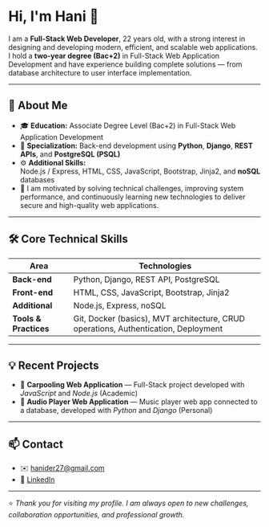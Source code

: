 # Hi, I'm Hani 👋

I am a **Full-Stack Web Developer**, 22 years old, with a strong interest in designing and developing modern, efficient, and scalable web applications.  
I hold a **two-year degree (Bac+2)** in Full-Stack Web Application Development and have experience building complete solutions — from database architecture to user interface implementation.

---

## 🧠 About Me

- 🎓 **Education:** Associate Degree Level (Bac+2) in Full-Stack Web Application Development  
- 💼 **Specialization:** Back-end development using **Python**, **Django**, **REST APIs**, and **PostgreSQL (PSQL)**  
- ⚙️ **Additional Skills:**  
  Node.js / Express, HTML, CSS, JavaScript, Bootstrap, Jinja2, and **noSQL** databases  
- 🚀 I am motivated by solving technical challenges, improving system performance, and continuously learning new technologies to deliver secure and high-quality web applications.

---

## 🛠️ Core Technical Skills

| Area | Technologies |
|-------|---------------|
| **Back-end** | Python, Django, REST API, PostgreSQL |
| **Front-end** | HTML, CSS, JavaScript, Bootstrap, Jinja2 |
| **Additional** | Node.js, Express, noSQL |
| **Tools & Practices** | Git, Docker (basics), MVT architecture, CRUD operations, Authentication, Deployment |

---

## 💡 Recent Projects

- 🚗 **Carpooling Web Application** — Full-Stack project developed with *JavaScript* and *Node.js* (Academic)  
- 🎵 **Audio Player Web Application** — Music player web app connected to a database, developed with *Python* and *Django* (Personal)

---

## 📫 Contact

- ✉️ [hanider27@gmail.com](mailto:hanider27@gmail.com)  
- 🔗 [LinkedIn](https://www.linkedin.com/in/hani-derrouiche-199461372/)

---

⭐️ *Thank you for visiting my profile. I am always open to new challenges, collaboration opportunities, and professional growth.*


